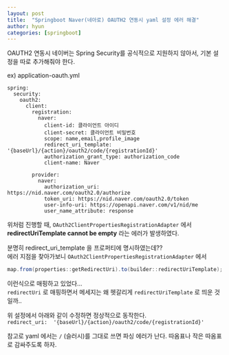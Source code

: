 ```yaml
---
layout: post
title:  "Springboot Naver(네아로) OAUTH2 연동시 yaml 설정 에러 해결"
author: hyun
categories: [springboot]
---
```

<!-- image: {경로} -->
<!-- rating: {0~5} -->

OAUTH2 연동시 네이버는 Spring Security를 공식적으로 지원하지 않아서,
기본 설정을 따로 추가해줘야 한다.

ex) application-oauth.yml
```
spring:
  security:
    oauth2:
      client:
        registration:
          naver:
            client-id: 클라이언트 아이디
            client-secret: 클라이언트 비밀번호
            scope: name,email,profile_image
            redirect_uri_template: '{baseUrl}/{action}/oauth2/code/{registrationId}'
            authorization_grant_type: authorization_code
            client-name: Naver

        provider:
          naver:
            authorization_uri: https://nid.naver.com/oauth2.0/authorize
            token_uri: https://nid.naver.com/oauth2.0/token
            user-info-uri: https://openapi.naver.com/v1/nid/me
            user_name_attribute: response
```

위처럼 진행할 때, `OAuth2ClientPropertiesRegistrationAdapter` 에서  
**redirectUriTemplate cannot be empty** 라는 에러가 발생하였다.


분명히 redirect_uri_template 을 프로퍼티에 명시하였는데??  
에러 지점을 찾아가보니 `OAuth2ClientPropertiesRegistrationAdapter` 에서  
``` java
map.from(properties::getRedirectUri).to(builder::redirectUriTemplate);
```
이런식으로 매핑하고 있었다...  
`redirectUri` 로 매핑하면서 메세지는 왜 헷갈리게 `redirectUriTemplate` 로 띄운 것일까..  


위 설정에서 아래와 같이 수정하면 정상적으로 동작한다.  
``` redirect_uri:  '{baseUrl}/{action}/oauth2/code/{registrationId}' ```


참고로 yaml 에서는 `/` (슬러시)를 그대로 쓰면 파싱 에러가 난다.
따옴표나 작은 따옴표로 감싸주도록 하자.



